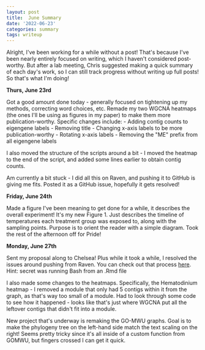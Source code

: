 ```yaml
---
layout: post
title:  June Summary
date: '2022-06-23'
categories: summary
tags: writeup
---
```


Alright, I've been working for a while without a post! That's because I've been nearly entirely focused on writing, which I haven't considered post-worthy. But after a lab meeting, Chris suggested making a quick summary of each day's work, so I can still track progress without writing up full posts! So that's what I'm doing!

**Thurs, June 23rd**

Got a good amount done today - generally focused on tightening up my methods, correcting word choices, etc. Remade my two WGCNA heatmaps (the ones I'll be using as figures in my paper) to make them more publication-worthy. Specific changes include:
    - Adding contig counts to eigengene labels
    - Removing title
    - Changing x-axis labels to be more publication-worthy
    - Rotating x-axis labels
    - Removing the "ME" prefix from all eigengene labels

I also moved the structure of the scripts around a bit - I moved the heatmap to the end of the script, and added some lines earlier to obtain contig counts.

Am currently a bit stuck - I did all this on Raven, and pushing it to GitHub is giving me fits. Posted it as a GitHub issue, hopefully it gets resolved!

**Friday, June 24th**

Made a figure I've been meaning to get done for a while, it describes the overall experiment! It's my new Figure 1. Just describes the timeline of temperatures each treatment group was exposed to, along with the sampling points. Purpose is to orient the reader with a simple diagram. Took the rest of the afternoon off for Pride!

**Monday, June 27th**

Sent my proposal along to Chelsea! Plus while it took a while, I resolved the issues around pushing from Raven. You can check out that process [here](https://github.com/RobertsLab/resources/issues/1487). Hint: secret was running Bash from an .Rmd file

I also made some changes to the heatmaps. Specifically, the Hematodinium heatmap - I removed a module that only had 5 contigs within it from the graph, as that's way too small of a module. Had to look through some code to see how it happened - looks like that's just where WGCNA put all the leftover contigs that didn't fit into a module.

New project that's underway is remaking the GO-MWU graphs. Goal is to make the phylogeny tree on the left-hand side match the text scaling on the right! Seems pretty tricky since it's all inside of a custom function from GOMWU, but fingers crossed I can get it quick.